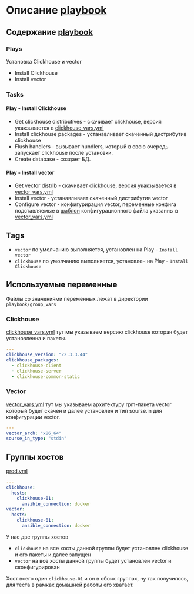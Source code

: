 # Описание [playbook](./site.yml)

## Содержание [playbook](./site.yml)

### Plays
Установка Clickhouse и vector
-  Install Clickhouse
-  Install vector

### Tasks

#### Play - Install Clickhouse
- Get clickhouse distributives - скачивает clickhouse, версия укакзывается в [clickhouse_vars.yml](./group_vars/clickhouse/clickhouse_vars.yml)
- Install clickhouse packages - устанавливает скаченный дистрибутив clickhouse
- Flush handlers - вызывает hundlers, который в свою очередь запускает clickhouse после установки.
- Create database - создает БД.

#### Play - Install vector
- Get vector distrib - скачивает clickhouse, версия укакзывается в [vector_vars.yml](./group_vars/vector/vector_vars.yml)
- Install vector - устанавливает скаченный дистрибутив vector
- Configure vector - конфигурирация vector, переменные конфига подставляемые в [шаблон](./template/vector/vector.toml.j2) конфигурационного файла указанны в [vector_vars.yml](./group_vars/vector/vector_vars.yml)

## Tags
- `vector` по умолчанию выполняется, установлен на Play - `Install vector`
- `clickhouse` по умолчанию выполняется, установлен на Play - `Install Clickhouse`

## Используемые переменные

Файлы со значениями переменных лежат в директории `playbook/group_vars`

### Clickhouse 
[clickhouse_vars.yml](./group_vars/clickhouse/clickhouse_vars.yml) тут мы указываем версию clickhouse которая будет установленна и пакеты.
```yml
---
clickhouse_version: "22.3.3.44"
clickhouse_packages:
  - clickhouse-client
  - clickhouse-server
  - clickhouse-common-static
```

### Vector 
[vector_vars.yml](./group_vars/vector/vector_vars.yml) тут мы указываем архитектуру rpm-пакета vector который будет скачен и далее установлен и тип sourse.in для конфигурации vector.
```yml
---
vector_arch: "x86_64"
sourse_in_type: "stdin"
```

## Группы хостов
[prod.yml](./inventory/prod.yml) 
```yml
---
clickhouse:
  hosts:
    clickhouse-01:
      ansible_connection: docker
vector:
  hosts:
    clickhouse-01:
      ansible_connection: docker
```
У нас две группы хостов 
- `clickhouse` на все хосты данной группы будет установлен clickhouse и его пакеты и далее запущен
- `vector` на все хосты данной группы будет установлен vector и сконфигурирован

Хост всего один `clickhouse-01` и он в обоих группах, ну так получилось, для теста в рамках домашней работы его хватает.